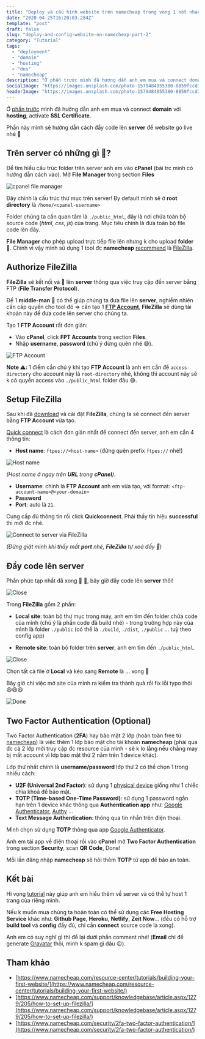 ```yaml
---
title: "Deploy và cấu hình website trên namecheap trong vòng 1 nốt nhạc [Part 2]"
date: "2020-04-25T16:20:03.284Z"
template: "post"
draft: false
slug: "deploy-and-config-website-on-namecheap-part-2"
category: "Tutorial"
tags:
  - "deployment"
  - "domain"
  - "hosting"
  - "dns"
  - "namecheap"
description: "Ở phần trước mình đã hướng dẫn anh em mua và connect domain với hosting, activate SSL Certificate. Phần này mình sẽ hướng dẫn cách đẩy code lên server để website go live nhé 🚀 ..."
socialImage: "https://images.unsplash.com/photo-1579484955380-8859fccd3d8b?ixlib=rb-1.2.1&auto=format&fit=crop&w=2550&q=80"
headerImage: "https://images.unsplash.com/photo-1579484955380-8859fccd3d8b?ixlib=rb-1.2.1&auto=format&fit=crop&w=2550&q=80"
---
```


Ở [phần trước](/posts/depoy-and-config-website-on-name-cheap-part-1) mình đã hướng dẫn anh em mua và connect **domain** với **hosting**,  activate **SSL Certificate**.

Phần này mình sẽ hướng dẫn cách đẩy code lên **server** để website go live nhé 🚀

## Trên server có những gì 👀?
Để tìm hiểu cấu trúc folder trên server anh em vào **cPanel** (bài trc mình có hướng dẫn cách vào). Mở **File Manager** trong section **Files**

![cpanel file manager](/media/file-manager.png)

Đây chính là cấu trúc thư mục trên server! By default mình sẽ ở **root directory** là `/home/<cpanel-username>`

Folder chúng ta cần quan tâm là `./public_html`, đây là nơi chứa toàn bộ source code (*html*, *css*, *js*) của trang. Mục tiêu chính là đưa toàn bộ file code lên đây.

**File Manager** cho phép upload trực tiếp file lên nhưng k cho upload **folder** 💆. Chính vì vậy mình sử dụng 1 tool đc **namecheap** [recommend](https://www.namecheap.com/support/knowledgebase/article.aspx/1279/205/how-to-set-up-filezilla/) là [FileZilla](https://filezilla-project.org/).

## Authorize FileZilla

**FileZilla** sẽ kết nối và 🚚 lên **server** thông qua việc truy cập đến server bằng FTP (**File Transfer Protocol**).

Để 1 **middle-man** 👷 có thể giúp chúng ta đưa file lên **server**, nghiễm nhiên cần cấp quyền cho tool đó => cần tạo 1 [**FTP Account**](https://www.namecheap.com/support/knowledgebase/article.aspx/9523/205/how-to-create-an-ftp-account), **FileZilla** sẽ dùng tài khoản này để đưa code lên server cho chúng ta.

Tạo 1 **FTP Account** rất đơn giản:
- Vào **cPanel**, click **FPT Accounts** trong section **Files**.
- Nhập **username**, **password** (chú ý đừng quên nhé 😅).

![FTP Account](/media/ftp.png)

**Note ⚠️:** 1 điểm cần chú ý khi tạo **FTP Account** là anh em cần để `access-directory` cho account này là `root-directory` nhé, không thì account này sẽ k có quyền access vào `./public_html` folder đâu 😅.

## Setup FileZilla
Sau khi đã [download](https://filezilla-project.org/) và cài đặt **FileZilla**, chúng ta sẽ connect đến server bằng **FTP Account** vừa tạo.

[Quick connect](https://www.namecheap.com/support/knowledgebase/article.aspx/1279/205/how-to-set-up-filezilla/#quickconnect) là cách đơn giản nhất để connect đến server, anh em cần 4 thông tin:
- **Host name**: `ftpes://<host-name>` (đừng quên prefix `ftpes://` nhé!)

![Host name](/media/hostname.png)

*(Host name ở ngay trên __URL__ trong __cPanel__)*.

- **Username**: chính là **FTP Account** anh em vừa tạo, với format: `<ftp-account-name>@<your-domain>`
- **Password**
- **Port**: auto là `21`.

Cung cấp đủ thông tin rồi click **Quickconnect**.
Phải thấy tín hiệu **successful** thì mới đc nhé.

![Connect to server via FileZilla](/media/filezilla.png)

*(Đừng giật mình khi thấy mất __port__ nhé, __FileZilla__ tự xoá đấy 😤)*
## Đẩy code lên server
Phần phức tạp nhất đã xong 🙈 🙉, bây giờ đẩy code lên **server** thôi!

![Close](https://media.giphy.com/media/R2m2NzVxQ3pbG/giphy.gif)

Trong **FileZilla** gồm 2 phần:

- **Local site**: toàn bộ thư mục trong máy, anh em tìm đến folder chứa code của mình (chú ý là phần code đã build nhé) - trong trường hợp này của mình là folder `./public` (có thể là `./build`, `./dist`, `./public` ... tuỳ theo config app)

- **Remote site**: toàn bộ folder trên **server**, anh em tìm đến `./public_html`.

![Close](/media/filezilla2.png)

Chọn tất cả file ở **Local** và kéo sang **Remote** là ... xong  🎉

Bây giờ chỉ việc mở site của mình ra kiểm tra thành quả rồi fix lỗi typo thôi 😆😆😆

![Done](https://media.giphy.com/media/SfYTJuxdAbsVW/giphy.gif)

## Two Factor Authentication (Optional)

Two Factor Authentication (**2FA**) hay bảo mật 2 lớp (hoàn toàn free từ [namecheap](https://www.namecheap.com/security/2fa-two-factor-authentication/)) là việc thêm 1 lớp bảo mật cho tài khoản **namecheap** (phải qua đc cả 2 lớp mới truy cập đc resource của mình - sẽ k lo lắng nếu chẳng may bị mất account vì lớp bảo mật thứ 2 nằm trên 1 device khác).

Lớp thứ nhất chính là **username/password** lớp thứ 2 có thể chọn 1 trong nhiều cách:
- **U2F (Universal 2nd Factor)**: sử dụng 1 [physical device](https://www.namecheap.com/support/knowledgebase/article.aspx/10102/45/how-can-i-use-the-u2f-method-for-twofactor-authentication) giống như 1 chiếc chìa khoá để bảo mật.
- **TOTP (Time-based One-Time Password)**: sử dụng 1 password ngắn hạn trên 1 device khác thông qua **Authentication app** như: [Google Authenticator](https://play.google.com/store/apps/details?id=com.google.android.apps.authenticator2&hl=en), [Authy](https://authy.com/) ...
- **Text Message Authentication**: thông qua tin nhắn trên điện thoại.

Mình chọn sử dụng **TOTP** thông qua app [Google Authenticator](https://play.google.com/store/apps/details?id=com.google.android.apps.authenticator2&hl=en).

Anh em tải app về điện thoại rồi vào **cPanel** mở **Two Factor Authentication** trong section **Security**, scan **QR Code**, Done!

Mỗi lần đăng nhập **namecheap** sẽ hỏi thêm **TOTP** từ app để bảo an toàn.

## Kết bài

Hi vọng [tutorial](/category/tutorials) này giúp anh em hiểu thêm về server và có thể tự host 1 trang của riêng mình.

Nếu k muốn mua chúng ta hoàn toàn có thể sử dụng các **Free Hosting Service** khác như: **Github Page**, **Heroku**, **Netlify**, **Zeit Now**... (đều có hỗ trợ **build tool** và **config** đầy đủ, chỉ cần **connect** source code là xong).

Anh em có suy nghĩ gì thì để lại dưới phần comment nhé! (**Email** chỉ để generate [Gravatar](https://gravatar.com/) thôi, mình k spam gì đâu 😉).

## Tham khảo

- [https://www.namecheap.com/resource-center/tutorials/building-your-first-website/](https://www.namecheap.com/resource-center/tutorials/building-your-first-website/)
- [https://www.namecheap.com/support/knowledgebase/article.aspx/1279/205/how-to-set-up-filezilla/](https://www.namecheap.com/support/knowledgebase/article.aspx/1279/205/how-to-set-up-filezilla/)
- [https://www.namecheap.com/security/2fa-two-factor-authentication/](https://www.namecheap.com/security/2fa-two-factor-authentication/)
